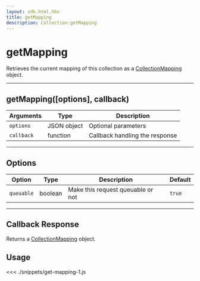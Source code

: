 ```yaml
---
layout: sdk.html.hbs
title: getMapping
description: Collection:getMapping
---
```


# getMapping

Retrieves the current mapping of this collection as a [CollectionMapping](/sdk-reference/js/5/collection-mapping/) object.

---

## getMapping([options], callback)

| Arguments  | Type        | Description                    |
| ---------- | ----------- | ------------------------------ |
| `options`  | JSON object | Optional parameters            |
| `callback` | function    | Callback handling the response |

---

## Options

| Option     | Type    | Description                       | Default |
| ---------- | ------- | --------------------------------- | ------- |
| `queuable` | boolean | Make this request queuable or not | `true`  |

---

## Callback Response

Returns a [CollectionMapping](/sdk-reference/js/5/collection-mapping/) object.

## Usage

<<< ./snippets/get-mapping-1.js
